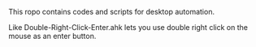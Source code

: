 This ropo contains codes and scripts for desktop automation.

Like Double-Right-Click-Enter.ahk lets you use double right click on the mouse as an enter button.

